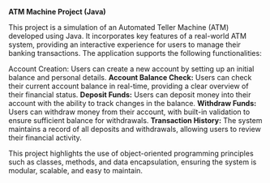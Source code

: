 **ATM Machine Project (Java)**

This project is a simulation of an Automated Teller Machine (ATM) developed using Java. It incorporates key features of a real-world ATM system, providing an interactive experience for users to manage their banking transactions. The application supports the following functionalities:

Account Creation: Users can create a new account by setting up an initial balance and personal details.
**Account Balance Check:** Users can check their current account balance in real-time, providing a clear overview of their financial status.
**Deposit Funds:** Users can deposit money into their account with the ability to track changes in the balance.
**Withdraw Funds:** Users can withdraw money from their account, with built-in validation to ensure sufficient balance for withdrawals.
**Transaction History:** The system maintains a record of all deposits and withdrawals, allowing users to review their financial activity.

This project highlights the use of object-oriented programming principles such as classes, methods, and data encapsulation, ensuring the system is modular, scalable, and easy to maintain.

